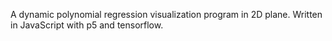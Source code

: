 A dynamic polynomial regression visualization program in 2D plane.
Written in JavaScript with p5 and tensorflow.
